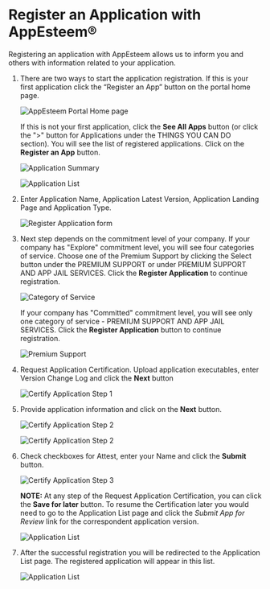 # Register an Application with AppEsteem®

 Registering an application with AppEsteem allows us to inform you and others with information related to your application.

1. There are two ways to start the application registration. If this is your first application click the “Register an App” button on the portal home page.

    ![AppEsteem Portal Home page](./media/registerApplication_1.png)

    If this is not your first application, click the **See All Apps** button (or click the ">" button for Applications under the THINGS YOU CAN DO section). You will see the list of registered applications. Click on the **Register an App** button.

    ![Application Summary](./media/registerApplication_2.png)

    ![Application List](./media/registerApplication_3.png)

2. Enter Application Name, Application Latest Version, Application Landing Page and Application Type.

    ![Register Application form](./media/registerApplication_4.png)

3. Next step depends on the commitment level of your company. If your company has "Explore" commitment level, you will see four categories of service. Choose one of the  Premium Support by clicking the Select button under the PREMIUM SUPPORT or under PREMIUM SUPPORT AND APP JAIL SERVICES. Click the **Register Application** to continue registration.

    ![Category of Service](./media/registerApplication_5.png)

   If your company has "Committed" commitment level, you will see only one category of service - PREMIUM SUPPORT AND APP JAIL SERVICES. Click the **Register Application** button to continue registration.

    ![Premium Support](./media/registerApplication_6.png)

4. Request Application Certification. Upload application executables, enter Version Change Log and click the **Next** button

    ![Certify Application Step 1](./media/registerApplication_8.png)

5. Provide application information and click on the **Next** button.

    ![Certify Application Step 2](./media/registerApplication_9.png)

    ![Certify Application Step 2](./media/registerApplication_10.png)

6. Check checkboxes for Attest, enter your Name and click the **Submit** button.

    ![Certify Application Step 3](./media/registerApplication_11.png)

    **NOTE:** At any step of the Request Application Certification, you can click the **Save for later** button. To resume the Certification later you would need to go to the Application List page and click the *Submit App for Review* link for the correspondent application version.

    ![Application List](./media/registerApplication_13.png)

7. After the successful registration you will be redirected to the Application List page. The registered application will appear in this list.

    ![Application List](./media/registerApplication_12.png)
